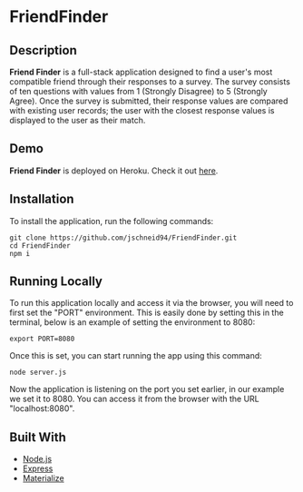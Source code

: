 # FriendFinder

## Description

**__Friend Finder__** is a full-stack application designed to find a user's most compatible friend through their responses to a survey. The survey consists of ten questions with values from 1 (Strongly Disagree) to 5 (Strongly Agree). Once the survey is submitted, their response values are compared with existing user records; the user with the closest response values is displayed to the user as their match.

## Demo

**__Friend Finder__** is deployed on Heroku. Check it out [here](https://fab-friend-finder-8080.herokuapp.com/).

## Installation

To install the application, run the following commands:

```
git clone https://github.com/jschneid94/FriendFinder.git
cd FriendFinder
npm i
```

## Running Locally

To run this application locally and access it via the browser, you will need to first set the "PORT" environment. This is easily done by setting this in the terminal, below is an example of setting the environment to 8080:

```
export PORT=8080
```

Once this is set, you can start running the app using this command:

```
node server.js
```

Now the application is listening on the port you set earlier, in our example we set it to 8080. You can access it from the browser with the URL "localhost:8080".

## Built With

* [Node.js](https://nodejs.org/en/)
* [Express](https://expressjs.com/)
* [Materialize](https://materializecss.com/)